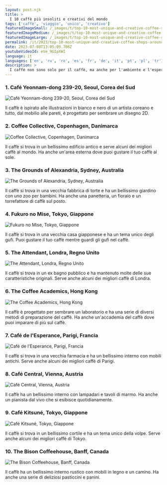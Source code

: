 ```yaml
---
layout: post.njk
title: >
  I 10 caffè più insoliti e creativi del mondo
tags: ['caffè', 'viaggio', 'unico', 'creativo']
featuredImageSmall: /_images/t/top-10-most-unique-and-creative-coffee-shops-around-the-world-cover-it-small.webp
featuredImageMedium: /_images/t/top-10-most-unique-and-creative-coffee-shops-around-the-world-cover-it-medium.webp
featuredImageLarge: /_images/t/top-10-most-unique-and-creative-coffee-shops-around-the-world-cover-it-large.webp
permalink: /it/2023/top-10-most-unique-and-creative-coffee-shops-around-the-world.html
date: 2023-07-08T13:05:09.706Z
youtubeVideoId: eVe_9GIpXWI
language: it
languages: ['en', 'ru', 'ro', 'es', 'fr', 'de', 'it', 'pt', 'pl', 'tr']
description: >
  I caffè non sono solo per il caffè, ma anche per l'ambiente e l'esperienza. Ecco alcuni dei caffè più unici e creativi del mondo che sono un must per tutti gli amanti del caffè.
---
```


### 1. Café Yeonnam-dong 239-20, Seoul, Corea del Sud

![Café Yeonnam-dong 239-20, Seoul, Corea del Sud](/_images/9/96fa03beae9a16e425426ea40d839775-medium.webp)

Il caffè è ispirato alle illustrazioni in bianco e nero di un artista coreano e tutto, dal mobilio alle pareti, è progettato per sembrare un disegno 2D.

### 2. Coffee Collective, Copenhagen, Danimarca

![Coffee Collective, Copenhagen, Danimarca](/_images/4/4a85f62568339c7370ac280ccd7f6caf-medium.webp)

Il caffè si trova in un bellissimo edificio antico e serve alcuni dei migliori caffè al mondo. Ha anche un'area esterna dove puoi gustare il tuo caffè al sole.

### 3. The Grounds of Alexandria, Sydney, Australia

![The Grounds of Alexandria, Sydney, Australia](/_images/3/326aa8fd3825bf49b19a3751ede30304-medium.webp)

Il caffè si trova in una vecchia fabbrica di torte e ha un bellissimo giardino con uno zoo per bambini. Ha anche una panetteria, un fioraio e un torrefattore di caffè sul posto.

### 4. Fukuro no Mise, Tokyo, Giappone

![Fukuro no Mise, Tokyo, Giappone](/_images/1/1e453fe12da834da5d2133fca7388fcf-medium.webp)

Il caffè si trova in una vecchia casa giapponese e ha un tema unico degli gufi. Puoi gustare il tuo caffè mentre guardi gli gufi nel caffè.

### 5. The Attendant, Londra, Regno Unito

![The Attendant, Londra, Regno Unito](/_images/0/03f66f06f1b6db00ded7ccff07088978-medium.webp)

Il caffè si trova in un ex bagno pubblico e ha mantenuto molte delle sue caratteristiche originali. Serve anche alcuni dei migliori caffè di Londra.

### 6. The Coffee Academics, Hong Kong

![The Coffee Academics, Hong Kong](/_images/6/69bcf57272bf7dda7bda2a9c00bd80e8-medium.webp)

Il caffè è progettato per sembrare un laboratorio e ha una serie di diversi metodi di preparazione del caffè. Ha anche un'accademia del caffè dove puoi imparare di più sul caffè.

### 7. Café de l'Esperance, Parigi, Francia

![Café de l'Esperance, Parigi, Francia](/_images/8/83985541ca9626a3778e1a19cdd24857-medium.webp)

Il caffè si trova in una vecchia farmacia e ha un bellissimo interno con mobili antichi. Serve anche alcuni dei migliori caffè di Parigi.

### 8. Café Central, Vienna, Austria

![Café Central, Vienna, Austria](/_images/d/d0af16a6510eb3c6ad8db9471404752c-medium.webp)

Il caffè ha un bellissimo interno con lampadari e tavoli di marmo. Ha anche un pianista dal vivo che si esibisce quotidianamente.

### 9. Café Kitsuné, Tokyo, Giappone

![Café Kitsuné, Tokyo, Giappone](/_images/c/c67cd8c613aeb8e4d642241c45ca4f94-medium.webp)

Il caffè si trova in un bellissimo cortile e ha un tema unico della volpe. Serve anche alcuni dei migliori caffè di Tokyo.

### 10. The Bison Coffeehouse, Banff, Canada

![The Bison Coffeehouse, Banff, Canada](/_images/6/634de0ec58aaf48bdba96545026937b9-medium.webp)

Il caffè ha un bellissimo interno rustico con mobili in legno e un camino. Ha anche una serie di deliziosi pasticcini e panini.

